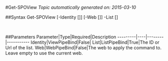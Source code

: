 #Get-SPOView
*Topic automatically generated on: 2015-03-10*


##Syntax
    Get-SPOView [-Identity [<ViewPipeBind>]] [-Web [<WebPipeBind>]] -List [<ListPipeBind>]

&nbsp;

##Parameters
Parameter|Type|Required|Description
---------|----|--------|-----------
Identity|ViewPipeBind|False|
List|ListPipeBind|True|The ID or Url of the list.
Web|WebPipeBind|False|The web to apply the command to. Leave empty to use the current web.
